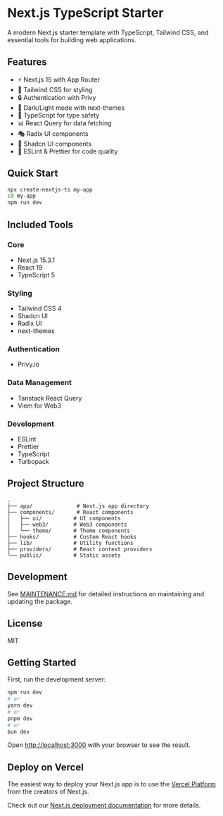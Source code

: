 # Next.js TypeScript Starter

A modern Next.js starter template with TypeScript, Tailwind CSS, and essential tools for building web applications.

## Features

- ⚡️ Next.js 15 with App Router
- 🎨 Tailwind CSS for styling
- 🔒 Authentication with Privy
- 🌙 Dark/Light mode with next-themes
- 🎯 TypeScript for type safety
- 📊 React Query for data fetching
- 🎭 Radix UI components
- 🎨 Shadcn UI components
- 🔄 ESLint & Prettier for code quality

## Quick Start

```bash
npx create-nextjs-ts my-app
cd my-app
npm run dev
```

## Included Tools

### Core

- Next.js 15.3.1
- React 19
- TypeScript 5

### Styling

- Tailwind CSS 4
- Shadcn UI
- Radix UI
- next-themes

### Authentication

- Privy.io

### Data Management

- Tanstack React Query
- Viem for Web3

### Development

- ESLint
- Prettier
- TypeScript
- Turbopack

## Project Structure

```
.
├── app/              # Next.js app directory
├── components/       # React components
│   ├── ui/          # UI components
│   ├── web3/        # Web3 components
│   └── theme/       # Theme components
├── hooks/           # Custom React hooks
├── lib/             # Utility functions
├── providers/       # React context providers
└── public/          # Static assets
```

## Development

See [MAINTENANCE.md](./docs/MAINTENANCE.md) for detailed instructions on maintaining and updating the package.

## License

MIT

## Getting Started

First, run the development server:

```bash
npm run dev
# or
yarn dev
# or
pnpm dev
# or
bun dev
```

Open [http://localhost:3000](http://localhost:3000) with your browser to see the result.

## Deploy on Vercel

The easiest way to deploy your Next.js app is to use the [Vercel Platform](https://vercel.com/new?utm_medium=default-template&filter=next.js&utm_source=create-next-app&utm_campaign=create-next-app-readme) from the creators of Next.js.

Check out our [Next.js deployment documentation](https://nextjs.org/docs/app/building-your-application/deploying) for more details.
